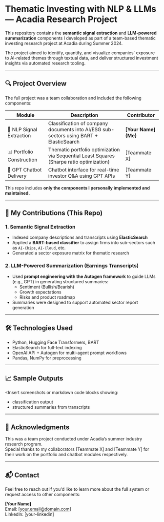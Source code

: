 # Thematic Investing with NLP & LLMs — Acadia Research Project

This repository contains the **semantic signal extraction** and **LLM-powered summarization** components I developed as part of a team-based thematic investing research project at Acadia during Summer 2024.

The project aimed to identify, quantify, and visualize companies' exposure to AI-related themes through textual data, and deliver structured investment insights via automated research tooling.

---

## 🔍 Project Overview

The full project was a team collaboration and included the following components:

| Module | Description | Contributor |
|--------|-------------|-------------|
| 🧠 NLP Signal Extraction | Classification of company documents into AI/ESG sub-sectors using BART + ElasticSearch | **[Your Name] (Me)** |
| 📊 Portfolio Construction | Thematic portfolio optimization via Sequential Least Squares (Sharpe ratio optimization) | [Teammate X] |
| 🤖 GPT Chatbot Delivery | Chatbot interface for real-time investor Q&A using GPT APIs | [Teammate Y] |

This repo includes **only the components I personally implemented and maintained.**

---

## 📌 My Contributions (This Repo)

### 1. Semantic Signal Extraction
- Indexed company descriptions and transcripts using **ElasticSearch**
- Applied a **BART-based classifier** to assign firms into sub-sectors such as `AI-Chips`, `AI-Cloud`, etc.
- Generated a sector exposure matrix for thematic research

### 2. LLM-Powered Summarization (Earnings Transcripts)
- Used **prompt engineering with the Autogen framework** to guide LLMs (e.g., GPT) in generating structured summaries:
  - Sentiment (Bullish/Bearish)
  - Growth expectations
  - Risks and product roadmap
- Summaries were designed to support automated sector report generation

---

## 🛠️ Technologies Used

- Python, Hugging Face Transformers, BART
- ElasticSearch for full-text indexing
- OpenAI API + Autogen for multi-agent prompt workflows
- Pandas, NumPy for preprocessing

---

## 📈 Sample Outputs

<Insert screenshots or markdown code blocks showing:  
- classification output  
- structured summaries from transcripts  
>

---

## 🤝 Acknowledgments

This was a team project conducted under Acadia’s summer industry research program.  
Special thanks to my collaborators [Teammate X] and [Teammate Y] for their work on the portfolio and chatbot modules respectively.

---

## 📬 Contact

Feel free to reach out if you'd like to learn more about the full system or request access to other components:

**[Your Name]**  
Email: [your.email@domain.com]  
LinkedIn: [your-linkedin]  

